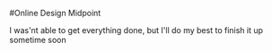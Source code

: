 #Online Design Midpoint

I was'nt able to get everything done, but I'll do my best to finish it up sometime soon
